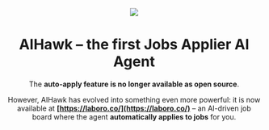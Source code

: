 <a name="top"></a>

<div align="center">
<img src="./assets/AIHawk.png">

# AIHawk – the first Jobs Applier AI Agent

The **auto-apply feature is no longer available as open source**.

However, AIHawk has evolved into something even more powerful:
it is now available at **[https://laboro.co/](https://laboro.co/)** – an AI-driven job board where the agent **automatically applies to jobs** for you.

